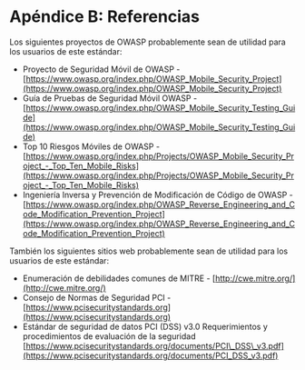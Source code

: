# Apéndice B: Referencias

Los siguientes proyectos de OWASP probablemente sean de utilidad para los usuarios de este estándar:

- Proyecto de Seguridad Móvil de OWASP - [https://www.owasp.org/index.php/OWASP_Mobile_Security_Project](https://www.owasp.org/index.php/OWASP_Mobile_Security_Project)
- Guía de Pruebas de Seguridad Móvil OWASP - [https://www.owasp.org/index.php/OWASP_Mobile_Security_Testing_Guide](https://www.owasp.org/index.php/OWASP_Mobile_Security_Testing_Guide)
- Top 10 Riesgos Móviles de OWASP - [https://www.owasp.org/index.php/Projects/OWASP_Mobile_Security_Project_-_Top_Ten_Mobile_Risks](https://www.owasp.org/index.php/Projects/OWASP_Mobile_Security_Project_-_Top_Ten_Mobile_Risks)
- Ingeniería Inversa y Prevención de Modificación de Código de OWASP - [https://www.owasp.org/index.php/OWASP_Reverse_Engineering_and_Code_Modification_Prevention_Project](https://www.owasp.org/index.php/OWASP_Reverse_Engineering_and_Code_Modification_Prevention_Project)

También los siguientes sitios web probablemente sean de utilidad para los usuarios de este estándar:

- Enumeración de debilidades comunes de MITRE - [http://cwe.mitre.org/](http://cwe.mitre.org/)
- Consejo de Normas de Seguridad PCI - [https://www.pcisecuritystandards.org](https://www.pcisecuritystandards.org)
- Estándar de seguridad de datos PCI (DSS) v3.0 Requerimientos y procedimientos de evaluación de la seguridad [https://www.pcisecuritystandards.org/documents/PCI\_DSS\_v3.pdf](https://www.pcisecuritystandards.org/documents/PCI_DSS_v3.pdf)
